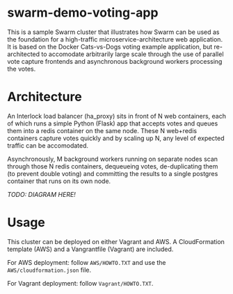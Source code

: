 # swarm-demo-voting-app

This is a sample Swarm cluster that illustrates how Swarm can be used as the foundation for a high-traffic microservice-architecture web application.  It is based on the Docker Cats-vs-Dogs voting example application, but re-architected to accomodate arbitrarily large scale through the use of parallel vote capture frontends and asynchronous background workers processing the votes.

# Architecture

An Interlock load balancer (ha\_proxy) sits in front of N web containers, each of which runs a simple Python (Flask) app that accepts votes and queues them into a redis container on the same node.  These N web+redis containers capture votes quickly and by scaling up N, any level of expected traffic can be accomodated.  

Asynchronously, M background workers running on separate nodes scan through those N redis containers, dequeueing votes, de-duplicating them (to prevent double voting) and committing the results to a single postgres container that runs on its own node.

*TODO:  DIAGRAM HERE!*

# Usage

This cluster can be deployed on either Vagrant and AWS.  A CloudFormation template (AWS) and a Vangrantfile (Vagrant) are included.

For AWS deployment:  follow `AWS/HOWTO.TXT` and use the `AWS/cloudformation.json` file.

For Vagrant deployment:  follow `Vagrant/HOWTO.TXT`.
